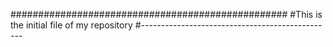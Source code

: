 ##################################################
#This is the initial file of my repository
#------------------------------------------------
